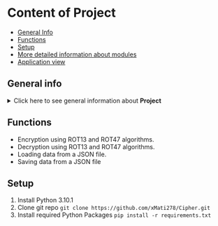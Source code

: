 # Content of Project
* [General Info](#general-info)
* [Functions](#functions)
* [Setup](#setup)
* [More detailed information about modules](#more-detailed-information-about-modules)
* [Application view](#application-view)

## General info
<details>
<summary>Click here to see general information about <b>Project</b></summary>
An application for <a href="https://en.wikipedia.org/wiki/ROT13">ROT13</a> and
<a href="https://en.wikipedia.org/wiki/ROT13#Variants">ROT47</a> encryption is
a tool that allows encrypting and decryptingtexts using the
popular ROT13 and ROT47 algorithms. It is a simple and useful application that 
can be handy for safeguarding confidential information.
</details>

## Functions
<ul>
<li>Encryption using ROT13 and ROT47 algorithms.</li>
<li>Decryption using ROT13 and ROT47 algorithms.</li>
<li>Loading data from a JSON file.</li>
<li>Saving data from a JSON file</li>
</ul>

## Setup

1. Install Python 3.10.1
2. Clone git repo ```git clone https://github.com/xMati278/Cipher.git ```
3. Install required Python Packages ```pip install -r requirements.txt```

